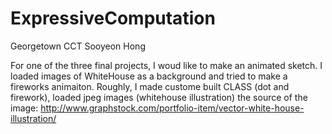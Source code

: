 # ExpressiveComputation
Georgetown CCT 
Sooyeon Hong

For one of the three final projects, I woud like to make an animated sketch. 
I loaded images of WhiteHouse as a background and tried to make a fireworks animaiton. 
Roughly, I made custome built CLASS (dot and firework), loaded jpeg images (whitehouse illustration)
the source of the image: http://www.graphstock.com/portfolio-item/vector-white-house-illustration/

